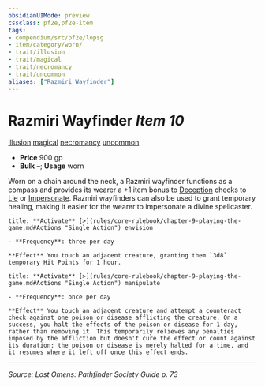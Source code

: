 ```yaml
---
obsidianUIMode: preview
cssclass: pf2e,pf2e-item
tags:
- compendium/src/pf2e/lopsg
- item/category/worn/
- trait/illusion
- trait/magical
- trait/necromancy
- trait/uncommon
aliases: ["Razmiri Wayfinder"]
---
```

# Razmiri Wayfinder *Item 10*  
[illusion](rules/traits/illusion.md "Illusion School Trait")  [magical](rules/traits/magical.md "Magical Item Trait")  [necromancy](rules/traits/necromancy.md "Necromancy School Trait")  [uncommon](rules/traits/uncommon.md "Uncommon Rarity Trait")  

- **Price** 900 gp
- **Bulk** –; **Usage** worn

Worn on a chain around the neck, a Razmiri wayfinder functions as a compass and provides its wearer a +1 item bonus to [Deception](compendium/skills.md#Deception) checks to [Lie](rules/actions/lie.md) or [Impersonate](rules/actions/impersonate.md). Razmiri wayfinders can also be used to grant temporary healing, making it easier for the wearer to impersonate a divine spellcaster.

```ad-embed-ability
title: **Activate** [>](rules/core-rulebook/chapter-9-playing-the-game.md#Actions "Single Action") envision

- **Frequency**: three per day

**Effect** You touch an adjacent creature, granting them `3d8` temporary Hit Points for 1 hour.
```

```ad-embed-ability
title: **Activate** [>](rules/core-rulebook/chapter-9-playing-the-game.md#Actions "Single Action") manipulate

- **Frequency**: once per day

**Effect** You touch an adjacent creature and attempt a counteract check against one poison or disease afflicting the creature. On a success, you halt the effects of the poison or disease for 1 day, rather than removing it. This temporarily relieves any penalties imposed by the affliction but doesn't cure the effect or count against its duration; the poison or disease is merely halted for a time, and it resumes where it left off once this effect ends.
```


---
*Source: Lost Omens: Pathfinder Society Guide p. 73*
